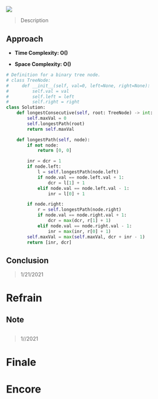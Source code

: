 # 

![](https://img.shields.io/badge/Difficulty-Medium-%23f0ad4e)

> Description
> 
> 

## Approach


- **Time Complexity: O()**

- **Space Complexity: O()**

```python
# Definition for a binary tree node.
# class TreeNode:
#     def __init__(self, val=0, left=None, right=None):
#         self.val = val
#         self.left = left
#         self.right = right
class Solution:
    def longestConsecutive(self, root: TreeNode) -> int:
        self.maxVal = 0
        self.longestPath(root)
        return self.maxVal

    def longestPath(self, node):
        if not node:
            return [0, 0]

        inr = dcr = 1
        if node.left:
            l = self.longestPath(node.left)
            if node.val == node.left.val + 1:
                dcr = l[1] + 1
            elif node.val == node.left.val - 1:
                inr = l[0] + 1

        if node.right:
            r = self.longestPath(node.right)
            if node.val == node.right.val + 1:
                dcr = max(dcr, r[1] + 1)
            elif node.val == node.right.val - 1:
                inr = max(inr, r[0] + 1)
        self.maxVal = max(self.maxVal, dcr + inr - 1)
        return [inr, dcr]

```


## Conclusion

> 1/21/2021

# Refrain

## Note

```python

```

> 1//2021

# Finale

# Encore